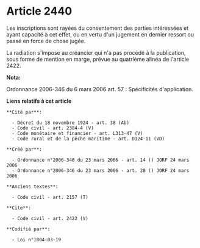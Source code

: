 # Article 2440

Les inscriptions sont rayées du consentement des parties intéressées et ayant capacité à cet effet, ou en vertu d'un jugement
en dernier ressort ou passé en force de chose jugée. 

La radiation s'impose au créancier qui n'a pas procédé à la publication, sous forme de mention en marge, prévue au quatrième
alinéa de l'article 2422.

**Nota:**

Ordonnance 2006-346 du 6 mars 2006 art. 57 : Spécificités d'application.

**Liens relatifs à cet article**

	**Cité par**:

	  - Décret du 18 novembre 1924 - art. 38 (Ab)
	  - Code civil - art. 2384-4 (V)
	  - Code monétaire et financier - art. L313-47 (V)
	  - Code rural et de la pêche maritime - art. D124-11 (VD)

	**Créé par**:

	  - Ordonnance n°2006-346 du 23 mars 2006 - art. 14 () JORF 24 mars 2006
	  - Ordonnance n°2006-346 du 23 mars 2006 - art. 28 () JORF 24 mars 2006

	**Anciens textes**:

	  - Code civil - art. 2157 (T)

	**Cite**:

	  - Code civil - art. 2422 (V)

	**Codifié par**:

	  - Loi n°1804-03-19
